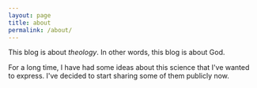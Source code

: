 ```yaml
---
layout: page
title: about
permalink: /about/
---
```


This blog is about _theology_. In other words, this blog is about God.

For a long time, I have had some ideas about this science that I've wanted to express.
I've decided to start sharing some of them publicly now.
